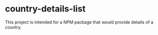 # country-details-list
This project is intended for a NPM package that would provide details of a country.
